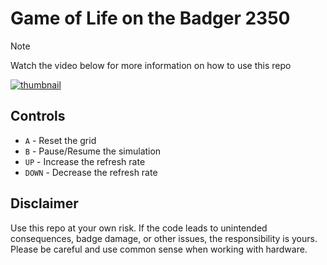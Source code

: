 # Game of Life on the Badger 2350

> [!NOTE]  
> Watch the video below for more information on how to use this repo

[![thumbnail](https://github.com/user-attachments/assets/c27910e8-7cdc-4d75-98f6-5441f0a24cc0)](https://youtu.be/9lGSvF4QE_Q?si=vfDM6zU0RQIoHVyH)

## Controls

- `A` - Reset the grid
- `B` - Pause/Resume the simulation
- `UP` - Increase the refresh rate
- `DOWN` - Decrease the refresh rate

## Disclaimer

Use this repo at your own risk. If the code leads to unintended consequences, badge damage, or other issues, the responsibility is yours. Please be careful and use common sense when working with hardware.
